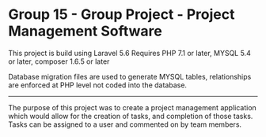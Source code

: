 # Group 15 - Group Project - Project Management Software

This project is build using Laravel 5.6
Requires PHP 7.1 or later, MYSQL 5.4 or later, composer 1.6.5 or later

Database migration files are used to generate MYSQL tables, relationships are enforced at PHP level not coded into the database.

---

The purpose of this project was to create a project management application which would allow for the creation of tasks, and completion of those tasks. Tasks can be assigned to a user and commented on by team members.
